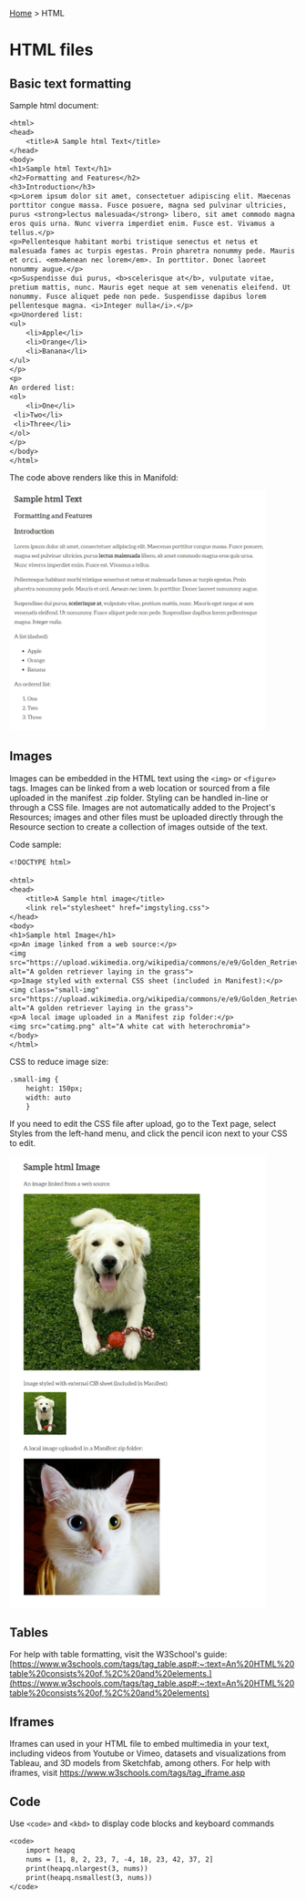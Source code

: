 [Home](https://laura3m.github.io/manifoldforauthors) > HTML
# HTML files
## Basic text formatting

Sample html document:
    <!DOCTYPE html>

    <html>
    <head>
        <title>A Sample html Text</title>
    </head>
    <body>
    <h1>Sample html Text</h1>
    <h2>Formatting and Features</h2>
    <h3>Introduction</h3>
    <p>Lorem ipsum dolor sit amet, consectetuer adipiscing elit. Maecenas porttitor congue massa. Fusce posuere, magna sed pulvinar ultricies, purus <strong>lectus malesuada</strong> libero, sit amet commodo magna eros quis urna. Nunc viverra imperdiet enim. Fusce est. Vivamus a tellus.</p>
    <p>Pellentesque habitant morbi tristique senectus et netus et malesuada fames ac turpis egestas. Proin pharetra nonummy pede. Mauris et orci. <em>Aenean nec lorem</em>. In porttitor. Donec laoreet nonummy augue.</p>
    <p>Suspendisse dui purus, <b>scelerisque at</b>, vulputate vitae, pretium mattis, nunc. Mauris eget neque at sem venenatis eleifend. Ut nonummy. Fusce aliquet pede non pede. Suspendisse dapibus lorem pellentesque magna. <i>Integer nulla</i>.</p>
    <p>Unordered list:
    <ul>
    	<li>Apple</li>
    	<li>Orange</li>
    	<li>Banana</li>
    </ul>
    </p>
    <p>
    An ordered list:
    <ol>
    	<li>One</li>
     <li>Two</li>
     <li>Three</li>
    </ol>
    </p>
    </body>
    </html>

The code above renders like this in Manifold:

<img src="img/htmlrender.PNG" alt="An html file rendered in Manifold" width="450px" height="auto">

## Images

Images can be embedded in the HTML text using the ```<img>``` or `<figure>` tags. Images can be linked from a web location or sourced from a file uploaded in the manifest .zip folder. Styling can be handled in-line or through a CSS file. Images are not automatically added to the Project's Resources; images and other files must be uploaded directly through the Resource section to create a collection of images outside of the text.

Code sample:

```
<!DOCTYPE html>

<html>
<head>
	<title>A Sample html image</title>
	<link rel="stylesheet" href="imgstyling.css">
</head>
<body>
<h1>Sample html Image</h1>
<p>An image linked from a web source:</p>
<img src="https://upload.wikimedia.org/wikipedia/commons/e/e9/Golden_Retriever_Pup_2.jpg" alt="A golden retriever laying in the grass">
<p>Image styled with external CSS sheet (included in Manifest):</p>
<img class="small-img" src="https://upload.wikimedia.org/wikipedia/commons/e/e9/Golden_Retriever_Pup_2.jpg" alt="A golden retriever laying in the grass">
<p>A local image uploaded in a Manifest zip folder:</p>
<img src="catimg.png" alt="A white cat with heterochromia">
</body>
</html>
```

CSS to reduce image size:

```
.small-img {
	height: 150px; 
	width: auto
	}
```

If you need to edit the CSS file after upload, go to the Text page, select Styles from the left-hand menu, and click the pencil icon next to your CSS to edit.

<img src="img/htmlimgrender.png" alt="Sample of how images are displayed in Manifold" width="450px" height="auto">

## Tables

For help with table formatting, visit the W3School's guide: [https://www.w3schools.com/tags/tag_table.asp#:~:text=An%20HTML%20table%20consists%20of,%2C%20and%20elements.](https://www.w3schools.com/tags/tag_table.asp#:~:text=An%20HTML%20table%20consists%20of,%2C%20and%20elements)

## Iframes

Iframes can used in your HTML file to embed multimedia in your text, including videos from Youtube or Vimeo, datasets and visualizations from Tableau, and 3D models from Sketchfab, among others. For help with iframes, visit https://www.w3schools.com/tags/tag_iframe.asp

## Code 

Use `<code>` and `<kbd>` to display code blocks and keyboard commands

```
<code>
	import heapq
	nums = [1, 8, 2, 23, 7, -4, 18, 23, 42, 37, 2]
	print(heapq.nlargest(3, nums))
	print(heapq.nsmallest(3, nums))
</code>	
```
